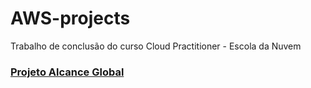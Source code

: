 # AWS-projects
Trabalho de conclusão do curso Cloud Practitioner - Escola da Nuvem

### [Projeto Alcance Global](Projeto%20Alcance%20Global%20-%20AWS.pptx)
